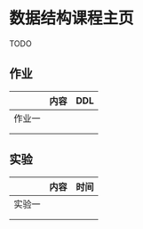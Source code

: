 # 数据结构课程主页



TODO



## 作业

|        | 内容 | DDL  |
| ------ | ---- | ---- |
| 作业一 |      |      |
|        |      |      |
|        |      |      |



## 实验

|        | 内容 | 时间 |
| ------ | ---- | ---- |
| 实验一 |      |      |
|        |      |      |
|        |      |      |
